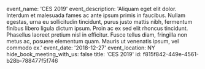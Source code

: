 event_name: 'CES 2019'
event_description: 'Aliquam eget elit dolor. Interdum et malesuada fames ac ante ipsum primis in faucibus. Nullam egestas, urna eu sollicitudin tincidunt, purus justo mattis nibh, fermentum finibus libero ligula dictum ipsum. Proin ac ex sed elit rhoncus tincidunt. Phasellus laoreet pretium nisl in efficitur. Fusce tellus diam, fringilla non metus ac, posuere elementum quam. Mauris ut venenatis ipsum, vel commodo ex.'
event_date: '2018-12-27'
event_location: NY
hide_book_meeting_with_us: false
title: 'CES 2019'
id: f815f842-449e-4561-b28b-788477f5f746
